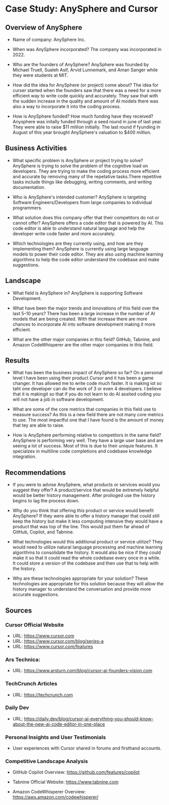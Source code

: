 # Case Study: AnySphere and Cursor
## Overview of AnySphere
 
 * Name of company: AnySphere Inc.
 
 * When was AnySphere incorporated? The company was incorporated in 2022.
 
 * Who are the founders of AnySphere? AnySphere was founded by Michael Truell, Sualeh Asif, Arvid Lunnemark, and Aman Sanger while they were students at MIT.
 
 * How did the idea for AnySphere (or project) come about? The idea for curser started when the founders saw that there was a need for a more efficient way to write code quickly and accurately. They saw that with the sudden increase in the quality and amount of AI models there was also a way to incorporate it into the coding process.
 
 * How is AnySphere funded? How much funding have they received? Anysphere was initally funded through a seed round in june of last year. They were able to raise $11 million initially. The last round if fyunding in August of this year brought AnySphere's valuation to $400 million.

## Business Activities
 
 * What specific problem is AnySphere or project trying to solve? AnySphere is trying to solve the problem of the cognitive load on developers. They are trying to make the coding process more efficient and accurate by removing many of the repetative tasks.There repetitive tasks include things like debugging, writing comments, and writing documentation.
 
 * Who is AnySphere's intended customer? AnySphere is targeting Software Engineers/Developers from large companies to individual programmers.
 
 * What solution does this company offer that their competitors do not or cannot offer? AnySphere offers a code editor that is powered by AI. This code editor is able to understand natural language and help the developer write code faster and more accurately.
 
 * Which technologies are they currently using, and how are they implementing them? AnySphere is currently using large language models to power their code editor. They are also using machine learning algorithms to help the code editor understand the codebase and make suggestions.


## Landscape

* What field is AnySphere in? AnySphere is supporting Software Development.

* What have been the major trends and innovations of this field over the last 5&ndash;10 years? There has been a large increase in the number of AI models that are being created. With that increase there are more chances to incorporate AI into software development making it more efficient.

* What are the other major companies in this field? GitHub, Tabnine, and Amazon CodeWhisperer are the other major companies in this field.

## Results

* What has been the business impact of AnySphere so far? On a personal level I have been using their product Cursor and it has been a game changer. It has allowed me to write code much faster. It is making iot so taht one developer can do the work of 3 or even 4 developers. I believe that it is makingit so that if you do not learn to do AI assited coding you will not have a job in software development.

* What are some of the core metrics that companies in this field use to measure success? As this is a new field there are not many core metrics to use. The most impactful one that I have found is the amount of money that tey are able to raise. 

* How is AnySphere performing relative to competitors in the same field? AnySphere is performing very well. They have a large user base and are seeing a lot of success. Most of this is due to their uniquie features. It specialzes in multiline code completions and codebase knowledge integration.

## Recommendations

* If you were to advise AnySphere, what products or services would you suggest they offer? A product/service that would be extremely helpful would be better history management. After prolioged use the history begins to lag the process down. 

* Why do you think that offering this product or service would benefit AnySphere? If they were able to offer a history manager that could still keep the history but make it less computing intensive they would have a product that was top of the line. This would put them far ahead of GitHub, Copilot, and Tabnine.

* What technologies would this additional product or service utilize? They would need to utilize natural language processing and machine learning algorithms to consolidate the history. It would also be nice if they could make it so that it could read the whole codebase every once in a while. It could store a version of the codebase and then use that to help with the history.

* Why are these technologies appropriate for your solution? These technologies are appropriate for this solution because they will allow the history manager to understand the conversation and provide more accurate suggestions.


## Sources

### Cursor Official Website
- URL: https://www.cursor.com
- URL: https://www.cursor.com/blog/series-a
- URL: https://www.cursor.com/features

### Ars Technica: 
- URL: https://www.arsturn.com/blog/cursor-ai-founders-vision.com

### TechCrunch Articles

- URL: https://techcrunch.com

### Daily Dev

- URL; https://daily.dev/blog/cursor-ai-everything-you-should-know-about-the-new-ai-code-editor-in-one-place

### Personal Insights and User Testimonials

- User experiences with Cursor shared in forums and firsthand accounts.

### Competitive Landscape Analysis

- GitHub Copilot Overview: https://github.com/features/copilot

- Tabnine Official Website: https://www.tabnine.com

- Amazon CodeWhisperer Overview: https://aws.amazon.com/codewhisperer/